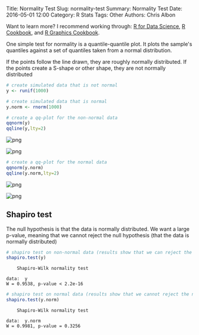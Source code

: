 Title: Normality Test
Slug: normality-test
Summary: Normality Test
Date: 2016-05-01 12:00
Category: R Stats
Tags: Other
Authors: Chris Albon

Want to learn more? I recommend working through: [R for Data Science](http://amzn.to/2myxnhi), [R Cookbook](http://amzn.to/2lF6hkb), and [R Graphics Cookbook](http://amzn.to/2m0fcPL).

One simple test for normality is a quantile-quantile plot. It plots the sample's quantiles against a set of quantiles taken from a normal distribution.

If the points follow the line drawn, they are roughly normally distributed. If the points create a S-shape or other shape, they are not normally distributed


```R
# create simulated data that is not normal
y <- runif(1000)
```


```R
# create simulated data that is normal
y.norm <- rnorm(1000)
```


```R
# create a qq-plot for the non-normal data
qqnorm(y)
qqline(y,lty=2)
```


![png]({filename}/images/normality-test_files/normality-test_3_0.png)



![png]({filename}/images/normality-test_files/normality-test_3_1.png)



```R
# create a qq-plot for the normal data
qqnorm(y.norm)
qqline(y.norm,lty=2)
```


![png]({filename}/images/normality-test_files/normality-test_4_0.png)



![png]({filename}/images/normality-test_files/normality-test_4_1.png)


## Shapiro test

The null hypothesis is that the data is normally distributed. We want a large p-value, meaning that we cannot reject the null hypothesis (that the data is normally distributed)


```R
# shapiro test on non-normal data (results show that we can reject the null that the data is normally distributed)
shapiro.test(y)
```





    	Shapiro-Wilk normality test

    data:  y
    W = 0.9538, p-value < 2.2e-16





```R
# shapiro test on normal data (results show that we cannot reject the null hypothesis that the data is normally distributed)
shapiro.test(y.norm)
```





    	Shapiro-Wilk normality test

    data:  y.norm
    W = 0.9981, p-value = 0.3256
